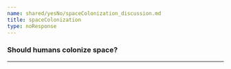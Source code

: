 ```yaml
---
name: shared/yesNo/spaceColonization_discussion.md
title: spaceColonization
type: noResponse
---
```


### Should humans colonize space?

---

